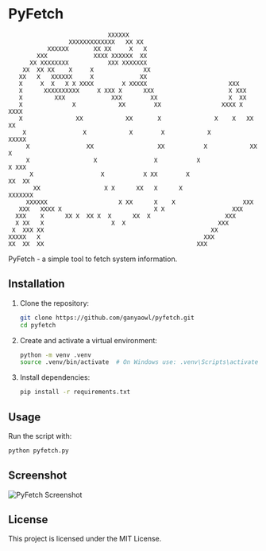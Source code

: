 # PyFetch
```
                            XXXXXX
                 XXXXXXXXXXXXX   XX XX                                       
           XXXXXX       XX XX     X   X                                      
        XXX             XXXX XXXXXX  XX
      XX XXXXXXXX           XXX XXXXXXX                                      
    XX  XX XX    X     X              XX                                     
   XX   X   XXXXXX     X             XX                                      
   X     X  X   X X XXXX        X XXXXX                       XXX            
   X      XXXXXXXXXX     X XXX X      XXX                     X XXX
   X         XXX             XXX        XX                    X  XX
   X              X            XX        XX                 XXXX X  XXXX
   X               XX            XX       X               X    X   XX  XX
    X                X            X        X            X          XXXXX
     X                XX                  XX           X            XX X
     X                  X                X           X                X XXX
      X                   X           X XX        X                   XX  XX
       XX                  X X      XX   X      X                   XXXXXXX
     XXXXXX                    X XX      X    X                   XXX
   XXX   XXXX X                          X X                   XXX
  XXX    X      XX X  XX X  X      XX  X                     XXX
  X XX   X                   X  X                          XXX
 X  XXX XX                                               XX
XXXXX   X                                              XXX
XX  XX  XX                                           XXX
```
PyFetch - a simple tool to fetch system information.

## Installation

1. Clone the repository:
   ```sh
   git clone https://github.com/ganyaowl/pyfetch.git
   cd pyfetch
   ```

2. Create and activate a virtual environment:
   ```sh
   python -m venv .venv
   source .venv/bin/activate  # On Windows use: .venv\Scripts\activate
   ```

3. Install dependencies:
   ```sh
   pip install -r requirements.txt
   ```

## Usage

Run the script with:
```sh
python pyfetch.py
```

## Screenshot
![PyFetch Screenshot](https://i.imgur.com/jMkqVx7.jpeg)

## License
This project is licensed under the MIT License.

